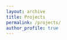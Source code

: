 ```yaml
---
layout: archive
title: Projects
permalink: /projects/
author_profile: true
---
```


<div id="network-graph" style="width: 100%; height: 600px;"></div>

<script src="https://cdn.jsdelivr.net/npm/d3@7"></script>
<script>
  // Data for the network visualization
  const data = {
    nodes: [
      { id: "Project A", group: 1, url: "/projects/project-a" },
      { id: "Project B", group: 2, url: "/projects/project-b" },
      { id: "Project C", group: 3, url: "/projects/project-c" },
      { id: "Project D", group: 4, url: "/projects/project-d" }
    ],
    links: [
      { source: "Project A", target: "Project B" },
      { source: "Project A", target: "Project C" },
      { source: "Project B", target: "Project D" },
      { source: "Project C", target: "Project D" }
    ]
  };

  // Dimensions
  const width = 1000, height = 600;

  // Create an SVG element
  const svg = d3.select("#network-graph")
    .append("svg")
    .attr("width", width)
    .attr("height", height);

  // Create a simulation
  const simulation = d3.forceSimulation(data.nodes)
    .force("link", d3.forceLink(data.links).id(d => d.id).distance(100))
    .force("charge", d3.forceManyBody().strength(-300))
    .force("center", d3.forceCenter(width / 2, height / 2));

  // Add links
  const link = svg.append("g")
    .attr("stroke", "#999")
    .attr("stroke-opacity", 0.6)
    .selectAll("line")
    .data(data.links)
    .join("line")
    .attr("stroke-width", 2);

  // Add nodes
  const node = svg.append("g")
    .selectAll("circle")
    .data(data.nodes)
    .join("circle")
    .attr("r", 10)
    .attr("fill", d => d3.schemeCategory10[d.group % 10])
    .call(drag(simulation));

  // Add labels with links
  const label = svg.append("g")
    .selectAll("text")
    .data(data.nodes)
    .join("text")
    .attr("dy", -15) // Position labels slightly above nodes
    .attr("text-anchor", "middle")
    .style("font-size", "12px")
    .style("pointer-events", "none"); // Prevent text from blocking dragging

  label.append("a")
    .attr("xlink:href", d => d.url) // Set link to project page
    .attr("target", "_blank") // Open link in a new tab
    .style("text-decoration", "underline")
    .append("tspan")
    .style("pointer-events", "all") // Re-enable pointer-events for links
    .text(d => d.id);

  // Update positions on tick
  simulation.on("tick", () => {
    link
      .attr("x1", d => d.source.x)
      .attr("y1", d => d.source.y)
      .attr("x2", d => d.target.x)
      .attr("y2", d => d.target.y);

    node
      .attr("cx", d => d.x)
      .attr("cy", d => d.y);

    label
      .attr("x", d => d.x)
      .attr("y", d => d.y);
  });

  // Drag functionality
  function drag(simulation) {
    function dragstarted(event) {
      if (!event.active) simulation.alphaTarget(0.3).restart();
      event.subject.fx = event.subject.x;
      event.subject.fy = event.subject.y;
    }

    function dragged(event) {
      event.subject.fx = event.x;
      event.subject.fy = event.y;
    }

    function dragended(event) {
      if (!event.active) simulation.alphaTarget(0);
      event.subject.fx = null;
      event.subject.fy = null;
    }

    return d3.drag()
      .on("start", dragstarted)
      .on("drag", dragged)
      .on("end", dragended);
  }
</script>

